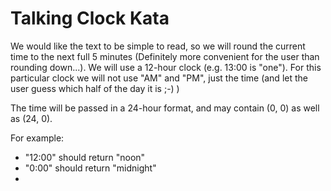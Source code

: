 # Talking Clock Kata
We would like the text to be simple to read, so we will round the current time to the next full 5 minutes
(Definitely more convenient for the user than rounding down...).
We will use a 12-hour clock (e.g. 13:00 is "one").
For this particular clock we will not use "AM" and "PM", just the time
(and let the user guess which half of the day it is ;-) )

The time will be passed in a 24-hour format, and may contain (0, 0) as well as (24, 0).

For example:
- "12:00" should return "noon"
- "0:00" should return "midnight"
-
